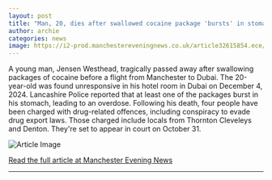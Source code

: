 ```yaml
---
layout: post
title: "Man, 20, dies after swallowed cocaine package 'bursts' in stomach before flight from Manchester Airport"
author: archie
categories: news
image: https://i2-prod.manchestereveningnews.co.uk/article32615854.ece/ALTERNATES/s1200/1_JH_MEN_051025_JENSENWESTHEAD.jpg
---
```

A young man, Jensen Westhead, tragically passed away after swallowing packages of cocaine before a flight from Manchester to Dubai. The 20-year-old was found unresponsive in his hotel room in Dubai on December 4, 2024. Lancashire Police reported that at least one of the packages burst in his stomach, leading to an overdose. Following his death, four people have been charged with drug-related offences, including conspiracy to evade drug export laws. Those charged include locals from Thornton Cleveleys and Denton. They're set to appear in court on October 31.

![Article Image](https://i2-prod.manchestereveningnews.co.uk/article32615854.ece/ALTERNATES/s1200/1_JH_MEN_051025_JENSENWESTHEAD.jpg)

[Read the full article at Manchester Evening News](https://www.manchestereveningnews.co.uk/news/greater-manchester-news/man-20-dies-after-swallowed-32615850)

---
